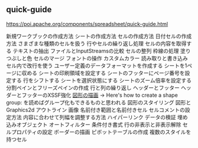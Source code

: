 ## quick-guide

https://poi.apache.org/components/spreadsheet/quick-guide.html

新規ワークブックの作成方法
シートの作成方法
セルの作成方法
日付セルの作成方法
さまざまな種類のセルを扱う
行やセルの繰り返し処理
セルの内容を取得する
テキストの抽出
ファイルとInputStreamsの比較
セルの整列
枠線の処理
塗りつぶしと色
セルのマージ
フォントの操作
カスタムカラー
読み取りと書き込み
セル内で改行を使う
ユーザー定義のデータフォーマットを作成する
シートを1ページに収める
シートの印刷領域を設定する
シートのフッターにページ番号を設定する
行をシフトする
シートを選択状態にする
シートのズーム倍率を設定する
分割ペインとフリーズペインの作成
行と列の繰り返し
ヘッダーとフッター
ヘッダーとフッターのXSSF強化
[図形の描画](https://poi.apache.org/components/spreadsheet/quick-guide.html#DrawingShapes)
-> Here's how to create a shape group: を読めばグループ化もできるものと思われる
図形のスタイリング
図形とGraphics2d
アウトライン
画像
名前付き範囲と名前付きセル
セルコメントの設定方法
内容に合わせて列幅を調整する方法
ハイパーリンク
データの検証
埋め込みオブジェクト
オートフィルター
条件付き書式
行の非表示と非表示解除
セルプロパティの設定
ボーダーの描画
ピボットテーブルの作成
複数のスタイルを持つセル